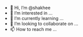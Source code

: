 - 👋 Hi, I’m @shakhee
- 👀 I’m interested in ...
- 🌱 I’m currently learning ...
- 💞️ I’m looking to collaborate on ...
- 📫 How to reach me ...

<!---
shakhee/shakhee is a ✨ special ✨ repository because its `README.md` (this file) appears on your GitHub profile.
You can click the Preview link to take a look at your changes.
--->
